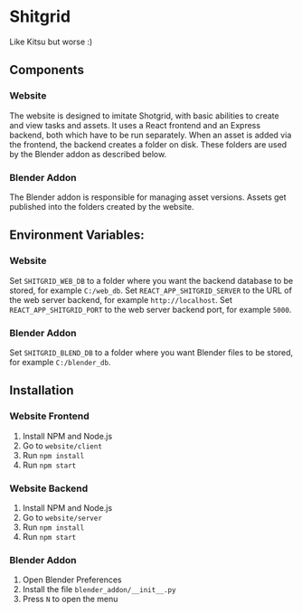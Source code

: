 # Shitgrid

Like Kitsu but worse :)

## Components

### Website

The website is designed to imitate Shotgrid, with basic abilities to create and view tasks and assets.
It uses a React frontend and an Express backend, both which have to be run separately.
When an asset is added via the frontend, the backend creates a folder on disk.
These folders are used by the Blender addon as described below.

### Blender Addon

The Blender addon is responsible for managing asset versions.
Assets get published into the folders created by the website.

## Environment Variables:

### Website

Set `SHITGRID_WEB_DB` to a folder where you want the backend database to be stored, for example `C:/web_db`.
Set `REACT_APP_SHITGRID_SERVER` to the URL of the web server backend, for example `http://localhost`.
Set `REACT_APP_SHITGRID_PORT` to the web server backend port, for example `5000`.

### Blender Addon

Set `SHITGRID_BLEND_DB` to a folder where you want Blender files to be stored, for example `C:/blender_db`.

## Installation

### Website Frontend

1. Install NPM and Node.js
2. Go to `website/client`
3. Run `npm install`
4. Run `npm start`

### Website Backend

1. Install NPM and Node.js
2. Go to `website/server`
3. Run `npm install`
4. Run `npm start`

### Blender Addon

1. Open Blender Preferences
2. Install the file `blender_addon/__init__.py`
3. Press `N` to open the menu